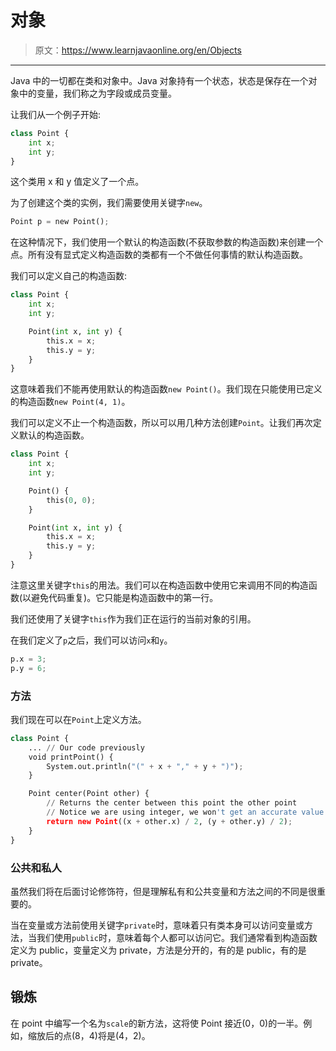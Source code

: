# 对象

> 原文：<https://www.learnjavaonline.org/en/Objects>

* * *

Java 中的一切都在类和对象中。Java 对象持有一个状态，状态是保存在一个对象中的变量，我们称之为字段或成员变量。

让我们从一个例子开始:

```py
class Point {
    int x;
    int y;
} 
```

这个类用 x 和 y 值定义了一个点。

为了创建这个类的实例，我们需要使用关键字`new`。

```py
Point p = new Point(); 
```

在这种情况下，我们使用一个默认的构造函数(不获取参数的构造函数)来创建一个点。所有没有显式定义构造函数的类都有一个不做任何事情的默认构造函数。

我们可以定义自己的构造函数:

```py
class Point {
    int x;
    int y;

    Point(int x, int y) {
        this.x = x;
        this.y = y;
    }
} 
```

这意味着我们不能再使用默认的构造函数`new Point()`。我们现在只能使用已定义的构造函数`new Point(4, 1)`。

我们可以定义不止一个构造函数，所以可以用几种方法创建`Point`。让我们再次定义默认的构造函数。

```py
class Point {
    int x;
    int y;

    Point() {
        this(0, 0);
    }

    Point(int x, int y) {
        this.x = x;
        this.y = y;
    }
} 
```

注意这里关键字`this`的用法。我们可以在构造函数中使用它来调用不同的构造函数(以避免代码重复)。它只能是构造函数中的第一行。

我们还使用了关键字`this`作为我们正在运行的当前对象的引用。

在我们定义了`p`之后，我们可以访问`x`和`y`。

```py
p.x = 3;
p.y = 6; 
```

### 方法

我们现在可以在`Point`上定义方法。

```py
class Point {
    ... // Our code previously
    void printPoint() {
        System.out.println("(" + x + "," + y + ")");
    }

    Point center(Point other) {
        // Returns the center between this point the other point
        // Notice we are using integer, we won't get an accurate value
        return new Point((x + other.x) / 2, (y + other.y) / 2);
    }
} 
```

### 公共和私人

虽然我们将在后面讨论修饰符，但是理解私有和公共变量和方法之间的不同是很重要的。

当在变量或方法前使用关键字`private`时，意味着只有类本身可以访问变量或方法，当我们使用`public`时，意味着每个人都可以访问它。我们通常看到构造函数定义为 public，变量定义为 private，方法是分开的，有的是 public，有的是 private。

## 锻炼

在 point 中编写一个名为`scale`的新方法，这将使 Point 接近(0，0)的一半。例如，缩放后的点(8，4)将是(4，2)。